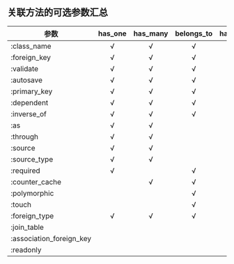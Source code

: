 ## 关联方法的可选参数汇总

|      参数                        | has_one | has_many | belongs_to | habtm |
|----------------------------------|:-----:|:--------:|:--------:|:-----------:|
|:class_name                           |   √   |    √     |    √  |  √|
|:foreign_key                          |   √   |    √     |    √  |  √|
|:validate                             |   √   |    √     |    √  |  √|
|:autosave                             |   √   |    √     |    √  |  √|
|:primary_key                          |   √   |    √     |    √  |   |
|:dependent                            |   √   |    √     |    √  |   |
|:inverse_of                           |   √   |    √     |    √  |   |
|:as                                   |   √   |    √     |       |   |
|:through                              |   √   |    √     |       |   |
|:source                               |   √   |    √     |       |   |
|:source_type                          |   √   |    √     |       |   |
|:required                             |   √   |          |    √  |   |
|:counter_cache                        |       |    √     |    √  |   |
|:polymorphic                          |       |          |    √  |   |
|:touch                                |       |          |    √  |   |
|:foreign_type                         |   √   |    √     |    √  |   |
|:join_table                           |       |          |       |  √|
|:association_foreign_key              |       |          |       |  √|
|:readonly                             |       |          |       |  √|
